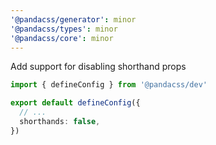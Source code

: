 ```yaml
---
'@pandacss/generator': minor
'@pandacss/types': minor
'@pandacss/core': minor
---
```


Add support for disabling shorthand props

```ts
import { defineConfig } from '@pandacss/dev'

export default defineConfig({
  // ...
  shorthands: false,
})
```
